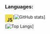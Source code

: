 ### Languages:
<img align="left" alt="JavaScript" width="26px" src="https://raw.githubusercontent.com/github/explore/80688e429a7d4ef2fca1e82350fe8e3517d3494d/topics/javascript/javascript.png" />


[![GitHub stats](https://github-readme-stats.vercel.app/api?username=foragemon)]


[![Top Langs](https://github-readme-stats.vercel.app/api/top-langs/?username=foragemon)]

